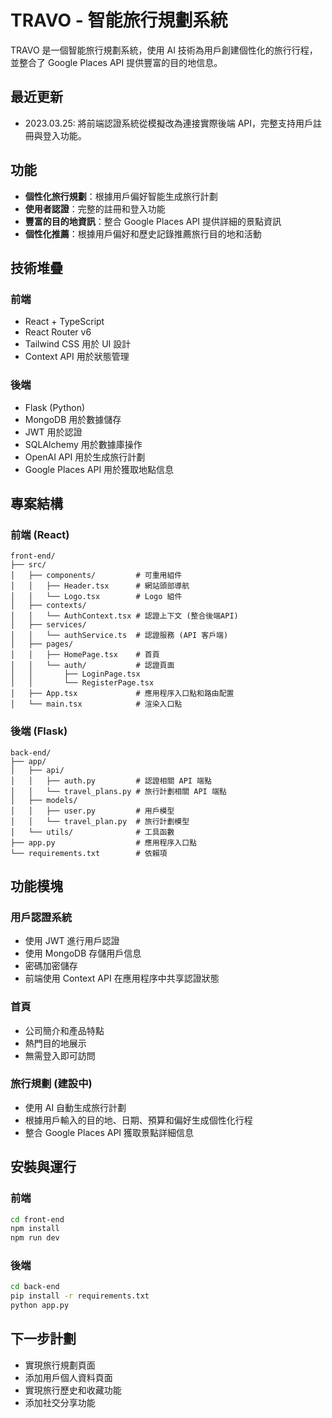 # TRAVO - 智能旅行規劃系統

TRAVO 是一個智能旅行規劃系統，使用 AI 技術為用戶創建個性化的旅行行程，並整合了 Google Places API 提供豐富的目的地信息。

## 最近更新

- 2023.03.25: 將前端認證系統從模擬改為連接實際後端 API，完整支持用戶註冊與登入功能。

## 功能

- **個性化旅行規劃**：根據用戶偏好智能生成旅行計劃
- **使用者認證**：完整的註冊和登入功能
- **豐富的目的地資訊**：整合 Google Places API 提供詳細的景點資訊
- **個性化推薦**：根據用戶偏好和歷史記錄推薦旅行目的地和活動

## 技術堆疊

### 前端
- React + TypeScript
- React Router v6 
- Tailwind CSS 用於 UI 設計
- Context API 用於狀態管理

### 後端
- Flask (Python)
- MongoDB 用於數據儲存
- JWT 用於認證
- SQLAlchemy 用於數據庫操作
- OpenAI API 用於生成旅行計劃
- Google Places API 用於獲取地點信息

## 專案結構

### 前端 (React)
```
front-end/
├── src/
│   ├── components/         # 可重用組件
│   │   ├── Header.tsx      # 網站頭部導航
│   │   └── Logo.tsx        # Logo 組件
│   ├── contexts/
│   │   └── AuthContext.tsx # 認證上下文 (整合後端API)
│   ├── services/
│   │   └── authService.ts  # 認證服務 (API 客戶端)
│   ├── pages/
│   │   ├── HomePage.tsx    # 首頁
│   │   └── auth/           # 認證頁面
│   │       ├── LoginPage.tsx
│   │       └── RegisterPage.tsx
│   ├── App.tsx             # 應用程序入口點和路由配置
│   └── main.tsx            # 渲染入口點
```

### 後端 (Flask)
```
back-end/
├── app/
│   ├── api/
│   │   ├── auth.py         # 認證相關 API 端點
│   │   └── travel_plans.py # 旅行計劃相關 API 端點
│   ├── models/
│   │   ├── user.py         # 用戶模型
│   │   └── travel_plan.py  # 旅行計劃模型
│   └── utils/              # 工具函數
├── app.py                  # 應用程序入口點
└── requirements.txt        # 依賴項
```

## 功能模塊

### 用戶認證系統
- 使用 JWT 進行用戶認證
- 使用 MongoDB 存儲用戶信息
- 密碼加密儲存
- 前端使用 Context API 在應用程序中共享認證狀態

### 首頁
- 公司簡介和產品特點
- 熱門目的地展示
- 無需登入即可訪問

### 旅行規劃 (建設中)
- 使用 AI 自動生成旅行計劃
- 根據用戶輸入的目的地、日期、預算和偏好生成個性化行程
- 整合 Google Places API 獲取景點詳細信息

## 安裝與運行

### 前端
```bash
cd front-end
npm install
npm run dev
```

### 後端
```bash
cd back-end
pip install -r requirements.txt
python app.py
```

## 下一步計劃

- 實現旅行規劃頁面
- 添加用戶個人資料頁面
- 實現旅行歷史和收藏功能
- 添加社交分享功能 